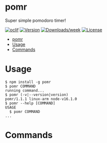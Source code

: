 # pomr

Super simple pomodoro timer!

[![oclif](https://img.shields.io/badge/cli-oclif-brightgreen.svg)](https://oclif.io)
[![Version](https://img.shields.io/npm/v/pomr.svg)](https://npmjs.org/package/pomr)
[![Downloads/week](https://img.shields.io/npm/dw/pomr.svg)](https://npmjs.org/package/pomr)
[![License](https://img.shields.io/npm/l/pomr.svg)](https://github.com/Twitchkidd/pomr/blob/master/package.json)

<!-- toc -->
* [pomr](#pomr)
* [Usage](#usage)
* [Commands](#commands)
<!-- tocstop -->

# Usage

<!-- usage -->
```sh-session
$ npm install -g pomr
$ pomr COMMAND
running command...
$ pomr (-v|--version|version)
pomr/1.1.1 linux-arm node-v16.1.0
$ pomr --help [COMMAND]
USAGE
  $ pomr COMMAND
...
```
<!-- usagestop -->

# Commands

<!-- commands -->

<!-- commandsstop -->
